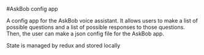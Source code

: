#AskBob config app

A config app for the AskBob voice assistant. It allows users to make a list of
possible questions and a list of possible responses to those questions. Then,
the user can make a json config file for the AskBob app.

State is managed by redux and stored locally
